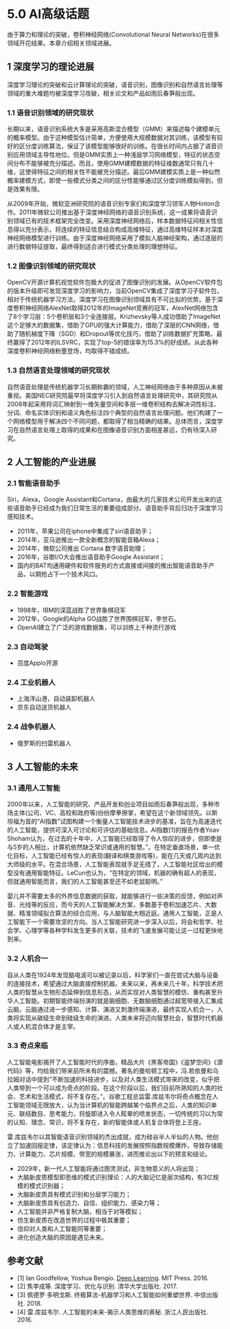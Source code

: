 # 5.0 AI高级话题

由于算力和理论的突破，卷积神经网络(Convolutional Neural Networks)在很多领域开花结果。本章介绍相关领域进展。

## 1 深度学习的理论进展

深度学习理论的突破和云计算理论的突破，语音识别，图像识别和自然语言处理等领域的重大难题均被深度学习攻破，相关论文和产品如雨后春笋般出现。

### 1.1 语音识别领域的研究现状

长期以来，语音识别系统大多是采用高斯混合模型（GMM）来描述每个建模单元的概率模型。由于这种模型估计简单，方便使用大规模数据对其训练，该模型有较好的区分度训练算法，保证了该模型能够很好的训练。在很长时间内占据了语音识别应用领域主导性地位。但是GMM实质上一种浅层学习网络模型，特征的状态空间分布不能够被充分描述。而且，使用GMM建模数据的特征维数通常只有几十维，这使得特征之间的相关性不能被充分描述。最后GMM建模实质上是一种似然概率建模方式，即使一些模式分类之间的区分性能够通过区分度训练模拟得到，但是效果有限。

从2009年开始，微软亚洲研究院的语音识别专家们和深度学习领军人物Hinton合作。2011年微软公司推出基于深度神经网络的语音识别系统，这一成果将语音识别领域已有的技术框架完全改变。采用深度神经网络后，样本数据特征间相关性信息得以充分表示，将连续的特征信息结合构成高维特征，通过高维特征样本对深度神经网络模型进行训练。由于深度神经网络采用了模拟人脑神经架构，通过逐层的进行数据特征提取，最终得到适合进行模式分类处理的理想特征。

### 1.2 图像识别领域的研究现状

OpenCV开源计算机视觉软件包极大的促进了图像识别的发展。从OpenCV软件包的版本升级即可发现深度学习的影响力，当前OpenCV集成了深度学习子软件包，相对于传统机器学习方法，深度学习在图像识别领域具有不可比拟的优势。基于深度卷积神经网络AlexNet取得2012年的ImageNet竞赛的冠军，AlexNet网络包含了8个学习层：5个卷积层和3个全连接层。Krizhevsky等人成功借助了ImageNet这个足够大的数据集，借助了GPU的强大计算能力，借助了深层的CNN网络，借助了随机梯度下降（SGD）和Dropout等优化技巧，借助了训练数据扩充策略，最终赢得了2012年的ILSVRC，实现了top-5的错误率为15.3%的好成绩。从此各种深度卷积神经网络粉墨登场，均取得不错成绩。

### 1.3 自然语言处理领域的研究现状

自然语音处理是传统机器学习长期称霸的领域，人工神经网络由于多种原因从未被重视。美国NEC研究院最早将深度学习引入到自然语言处理研究中，其研究院从2008年起采用将词汇映射到一维矢量空间和多层一维卷积结构去解决词性标注、分词、命名实体识别和语义角色标注四个典型的自然语言处理问题。他们构建了一个网络模型用于解决四个不同问题，都取得了相当精确的结果。总体而言，深度学习在自然语言处理上取得的成果和在图像语音识别方面相差甚远，仍有待深入研究。

## 2 人工智能的产业进展

### 2.1 智能语音助手

Siri，Alexa，Google Assistant和Cortana，由最大的几家技术公司开发出来的这些语音助手已经成为我们日常生活的重要组成部分。语音助手背后归功于深度学习感知技术。

- 2011年，苹果公司在iphone中集成了siri语音助手；
- 2014年，亚马逊推出一款全新概念的智能音箱Alexa；
- 2014年，微软公司推出 Cortana 数字语音助理；
- 2016年，谷歌I/O大会推出语音助手Google Assistant；
- 国内的BAT均通用硬件和软件服务的方式直接或间接的推出智能语音助手产品，以期抢占下一个技术风口。

### 2.2 智能游戏

- 1998年，IBM的深蓝战胜了世界象棋冠军
- 2012年，Google的Alpha GO战胜了世界围棋冠军，李世石。
- OpenAI建立了广泛的游戏数据集，可以训练上千种流行游戏

### 2.3 自动驾驶

- 百度Applo开源

### 2.4 工业机器人

- 上海洋山港，自动装卸机器人
- 京东自动送货机器人

### 2.4 战争机器人

- 俄罗斯的扫雷机器人

## 3 人工智能的未来

### 3.1 通用人工智能

2000年以来，人工智能的研究、产品开发和创业项目如雨后春笋般出现，多种市场主体(公司、VC、高校和政府等)纷纷摩拳擦掌，希望在这个新领域领先。以斯坦福为首的“AI指数”试图构建一个衡量人工智能技术进步的基准，旨在为高速迭代的人工智能，提供可深入可讨论和可评估的基础信息。AI指数[1]的报告作者Yoav Shoham认为，在过去的十年中，人工智能已经取得了令人惊叹的进步，但即使是与5岁的人相比，计算机依然缺乏常识或通用的智慧。”。在特定垂直场景，单一优化目标，人工智能已经有惊人的表现(翻译和棋类游戏等)，能在几天或几周内达到大师级的水平。在混合场景，人工智能表现就手足无措了，人工智能社区给出的模型没有通用智能特征。LeCun也认为，“在特定的领域，机器的确有超人的表现，但就通用智能而言，我们的人工智能甚至还不如老鼠聪明。”

婴儿并不需要太多的外界信息数据的获取，就能够进行一些决策的反馈，例如对声音、光线等的反应，而今天的人工智能解决方案，多数基于卷积加速芯片、大数据、精准领域拟合算法的综合应用，与人脑智能大相近庭。通用人工智能，正是人工智能下一个需要攻坚的方向。当人工智能研究进一步深入以后，将会和哲学、社会学、心理学等各种学科发生更多的关联，技术的飞速发展可能让这一过程更快地到来。

### 3.2 人机合一

自从人类在1924年发现脑电波可以被记录以后，科学家们一直在尝试大脑与设备的连接技术，希望通过大脑直接控制机器。未来以来，再未来几十年，科学技术把人类的智慧从生物形态延伸到信息形态，从而实现对人类智慧的模仿、重构甚至升华人工智能。初期智能终端扮演的就是脑细胞、无数脑细胞通过超宽带接入汇集成云脑，云脑通过进一步感知、计算、演进又刺激终端演进，最终实现人机合一，人类将实现从碳级生命到硅级生命的演进。人类未来将迈向智慧社会，智慧时代机器人或人机混合体才是主宰。

### 3.3 奇点来临

人工智能电影揭开了人工智能时代的序曲，精品大片《黑客帝国》《盗梦空间》《源代码》等，均给我们带来前所未有的震撼。著名的曼哈顿工程中，冯.若依曼和乌拉姆对话中提到“不断加速的科技进步，以及对人类生活模式带来的改变，似乎把人类带到一个可以成为奇点的阶段。在这个阶段以后，我们目前所熟知的人类的社会、艺术和生活模式，将不复存在。”。谷歌工程总监雷.库兹韦尔将奇点概念在人工智能领域无限放大，认为当计算机的智能跨越某个临界点之后，人类的知识单元、联结数目、思考能力，将旋即进入令人眩晕的喷发状态，一切传统的习以为常的认知、理念、常识，将不复存在，新的智能体或人机复合体将登上王座。

雷.库兹韦尔以其智能语音识别领域的杰出成就，成为硅谷半人半仙的人物。他创立了加速回报定律，该定律认为：信息科技的发展按照指数规模爆炸，导致存储能力、计算能力、芯片规模、带宽的规模暴涨，进而推论出以下的预言和结论。

- 2029年，新一代人工智能将通过图灵测试，非生物意义的人将出现；
- 大脑新皮质模型即思维的模式识别理论：人的大脑记忆是层次结构，有3亿规模的模式识别器；
- 大脑新皮质具有模式识别和分层学习能力；
- 大脑新皮质具有创造力、自信、组织能力、感染力等；
- 人工智能并非严格复制大脑，相当于对等模拟；
- 仿生新皮质在改造世界的过程中极其重要；
- 信仰对人类和人工智能同等重要；
- 进化创造大脑的原因是遇见未来。

## 参考文献

- [1] Ian Goodfellow, Yoshua Bengio. [Deep Learning](http://www.deeplearningbook.org/). MIT Press. 2016.
- [2] 焦李成等. 深度学习、优化与识别. 清华大学出版社. 2017.
- [3] 佩德罗·多明戈斯. 终极算法-机器学习和人工智能如何重塑世界. 中信出版社. 2018.
- [4] 雷.库兹韦尔. 人工智能的未来-揭示人类思维的奥秘.  浙江人民出版社. 2016.